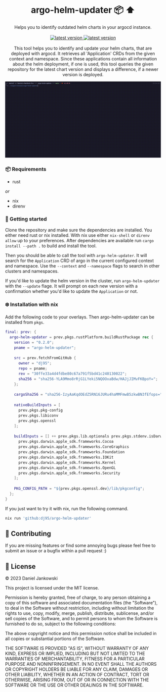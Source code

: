 <h1 align="center">argo-helm-updater 📦 ⬆️</h1>

<p align="center">
  Helps you to identify outdated helm charts in your argocd instance.
  <br><br>
  <a href="https://github.com/dj95/argo-helm-updater/actions/workflows/rust.yml">
    <img alt="latest version" src="https://github.com/dj95/argo-helm-updater/actions/workflows/rust.yml/badge.svg" />
  </a>
  <a href="https://github.com/dj95/argo-helm-updater/releases">
    <img alt="latest version" src="https://img.shields.io/github/v/tag/dj95/argo-helm-updater.svg?sort=semver" />
  </a>
  <br><br>
  This tool helps you to identify and update your helm charts, that are deployed with argocd.
  It retrieves all 'Application' CRDs from the given context and namespace. Since these
  applications contain all information about the helm deployment, if one is used, this tool
  queries the given repository for the latest chart version and displays a difference, if
  a newer version is deployed.
</p>


![Demo GIF of argo-helm-updater in action](./example/demo.gif)


### 📦 Requirements

- rust

*or*

- nix
- direnv


### 🚀 Getting started

Clone the repository and make sure the dependencies are installed. You either need rust or nix installed.
With nix use either `nix-shell` or `direnv allow` up to your preferences.
After dependencies are available run `cargo install --path .` to build and install the tool.

Then you should be able to call the tool with `argo-helm-updater`. It will search for the `Application` CRD of argo
in the current configured context and namespace. Use the `--context` and `--namespace` flags to search in other
clusters and namespaces.

If you'd like to update the helm version in the cluster, run `argo-helm-updater` with the  `--update` flage.
It will prompt on each new version with a confirmation whether you'd like to update the `Application` or not.


### ❄️ Installation with nix

Add the following code to your overlays. Then argo-helm-updater can be installed from `pkgs`.

```nix
final: prev: {
  argo-helm-updater = prev.pkgs.rustPlatform.buildRustPackage rec {
    version = "0.2.0";
    pname = "argo-helm-updater";

    src = prev.fetchFromGitHub {
      owner = "dj95";
      repo = pname;
      rev = "30ffe33a4d4fdbe80c67a791f5bd41c240130022";
      sha256 = "sha256-YLA9Mmo8rRjG1LYeki5NQOOxaBdw/HAJjJIMvFKBpoY=";
    };

    cargoSha256 = "sha256-IzyAaKqdOEdZ5RN16JURu4haMMFmwB5zkwBN3fEfops=";

    nativeBuildInputs = [
      prev.pkgs.pkg-config
      prev.pkgs.libiconv
      prev.pkgs.openssl
    ];

    buildInputs = [] ++ prev.pkgs.lib.optionals prev.pkgs.stdenv.isDarwin [
      prev.pkgs.darwin.apple_sdk.frameworks.Cocoa
      prev.pkgs.darwin.apple_sdk.frameworks.CoreGraphics
      prev.pkgs.darwin.apple_sdk.frameworks.Foundation
      prev.pkgs.darwin.apple_sdk.frameworks.IOKit
      prev.pkgs.darwin.apple_sdk.frameworks.Kernel
      prev.pkgs.darwin.apple_sdk.frameworks.OpenGL
      prev.pkgs.darwin.apple_sdk.frameworks.Security
    ];

    PKG_CONFIG_PATH = "${prev.pkgs.openssl.dev}/lib/pkgconfig";
  };
}
```

If you just want to try it with nix, run the following command.

```bash
nix run 'github:dj95/argo-helm-updater'
```


## 🤝 Contributing

If you are missing features or find some annoying bugs please feel free to submit an issue or a bugfix within a pull request :)


## 📝 License

© 2023 Daniel Jankowski


This project is licensed under the MIT license.


Permission is hereby granted, free of charge, to any person obtaining a copy
of this software and associated documentation files (the "Software"), to deal
in the Software without restriction, including without limitation the rights
to use, copy, modify, merge, publish, distribute, sublicense, and/or sell
copies of the Software, and to permit persons to whom the Software is
furnished to do so, subject to the following conditions:


The above copyright notice and this permission notice shall be included in all
copies or substantial portions of the Software.


THE SOFTWARE IS PROVIDED "AS IS", WITHOUT WARRANTY OF ANY KIND, EXPRESS OR
IMPLIED, INCLUDING BUT NOT LIMITED TO THE WARRANTIES OF MERCHANTABILITY,
FITNESS FOR A PARTICULAR PURPOSE AND NONINFRINGEMENT. IN NO EVENT SHALL THE
AUTHORS OR COPYRIGHT HOLDERS BE LIABLE FOR ANY CLAIM, DAMAGES OR OTHER
LIABILITY, WHETHER IN AN ACTION OF CONTRACT, TORT OR OTHERWISE, ARISING FROM,
OUT OF OR IN CONNECTION WITH THE SOFTWARE OR THE USE OR OTHER DEALINGS IN THE
SOFTWARE.
